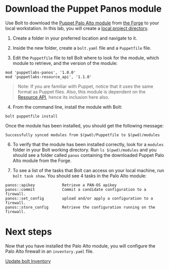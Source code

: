 # Download the Puppet Panos module

Use Bolt to download the [Puppet Palo Alto module](https://forge.puppet.com/puppetlabs/panos) from [the Forge](https://forge.puppet.com/) to your local workstation. In this lab, you will create a [local project directory](https://puppet.com/docs/bolt/latest/bolt_project_directories.html#local-project-directory).

1. Create a folder in your preferred location and navigate to it.

2. Inside the new folder, create a `bolt.yaml` file and a `Puppetfile` file.

3. Edit the `Puppetfile` file to tell Bolt where to look for the module, which module to retrieve, and the version of the module:

```
mod 'puppetlabs-panos', '1.0.0'
mod 'puppetlabs-resource_api', '1.1.0'
```

> Note: If you are familiar with Puppet, notice that it uses the same format as Puppet files. Also, this module is dependent on the [Resource API](https://forge.puppet.com/puppetlabs/resource_api), hence its inclusion here also.

4. From the command line, install the module with Bolt:

`bolt puppetfile install`

Once the module has been installed, you should get the following message: 

`Successfully synced modules from $(pwd)/Puppetfile to $(pwd)/modules`

6. To verify that the module has been installed correctly, look for a `modules` folder in your Bolt working directory. Run `ls $(pwd)/modules` and you should see a folder called `panos` containing the downloaded Puppet Palo Alto module from the Forge.

7. To see a list of the tasks that Bolt can access on your local machine, run `bolt task show`. You should see 4 tasks in the Palo Alto module:

```
panos::apikey            Retrieve a PAN-OS apikey
panos::commit            Commit a candidate configuration to a firewall.
panos::set_config        upload and/or apply a configuration to a firewall.
panos::store_config      Retrieve the configuration running on the firewall.
```

# Next steps

Now that you have installed the Palo Alto module, you will configure the Palo Alto firewall in an `inventory.yaml` file.

[Update bolt Inventory](./../03-update-bolt-inventory/README.md)
